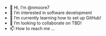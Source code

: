 - 👋 Hi, I’m @nmoore7
- 👀 I’m interested in software development
- 🌱 I’m currently learning how to set up GitHub!
- 💞️ I’m looking to collaborate on TBD!
- 📫 How to reach me ...

<!---
nmoore7/nmoore7 is a ✨ special ✨ repository because its `README.md` (this file) appears on your GitHub profile.
You can click the Preview link to take a look at your changes.
--->
